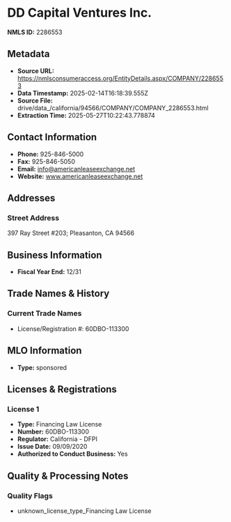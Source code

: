 # DD Capital Ventures Inc.

**NMLS ID:** 2286553

## Metadata
- **Source URL:** https://nmlsconsumeraccess.org/EntityDetails.aspx/COMPANY/2286553
- **Data Timestamp:** 2025-02-14T16:18:39.555Z
- **Source File:** drive/data_/california/94566/COMPANY/COMPANY_2286553.html
- **Extraction Time:** 2025-05-27T10:22:43.778874

## Contact Information
- **Phone:** 925-846-5000
- **Fax:** 925-846-5050
- **Email:** info@americanleaseexchange.net
- **Website:** www.americanleaseexchange.net

## Addresses
### Street Address
397 Ray Street #203; Pleasanton, CA 94566

## Business Information
- **Fiscal Year End:** 12/31

## Trade Names & History
### Current Trade Names
- License/Registration #: 60DBO-113300

## MLO Information
- **Type:** sponsored

## Licenses & Registrations

### License 1
- **Type:** Financing Law License
- **Number:** 60DBO-113300
- **Regulator:** California - DFPI
- **Issue Date:** 09/09/2020
- **Authorized to Conduct Business:** Yes

## Quality & Processing Notes
### Quality Flags
- unknown_license_type_Financing Law License
